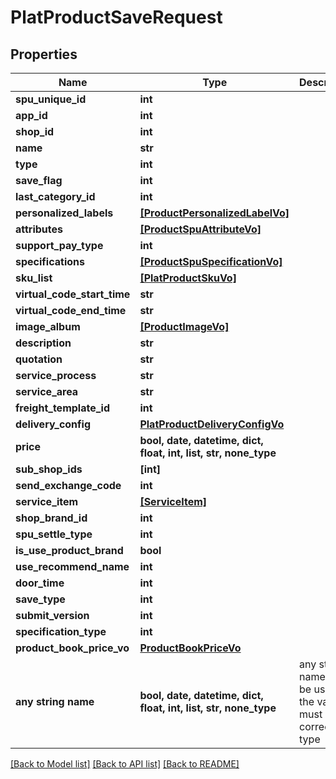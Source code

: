 # PlatProductSaveRequest


## Properties
Name | Type | Description | Notes
------------ | ------------- | ------------- | -------------
**spu_unique_id** | **int** |  | [optional] 
**app_id** | **int** |  | [optional] 
**shop_id** | **int** |  | [optional] 
**name** | **str** |  | [optional] 
**type** | **int** |  | [optional] 
**save_flag** | **int** |  | [optional] 
**last_category_id** | **int** |  | [optional] 
**personalized_labels** | [**[ProductPersonalizedLabelVo]**](ProductPersonalizedLabelVo.md) |  | [optional] 
**attributes** | [**[ProductSpuAttributeVo]**](ProductSpuAttributeVo.md) |  | [optional] 
**support_pay_type** | **int** |  | [optional] 
**specifications** | [**[ProductSpuSpecificationVo]**](ProductSpuSpecificationVo.md) |  | [optional] 
**sku_list** | [**[PlatProductSkuVo]**](PlatProductSkuVo.md) |  | [optional] 
**virtual_code_start_time** | **str** |  | [optional] 
**virtual_code_end_time** | **str** |  | [optional] 
**image_album** | [**[ProductImageVo]**](ProductImageVo.md) |  | [optional] 
**description** | **str** |  | [optional] 
**quotation** | **str** |  | [optional] 
**service_process** | **str** |  | [optional] 
**service_area** | **str** |  | [optional] 
**freight_template_id** | **int** |  | [optional] 
**delivery_config** | [**PlatProductDeliveryConfigVo**](PlatProductDeliveryConfigVo.md) |  | [optional] 
**price** | **bool, date, datetime, dict, float, int, list, str, none_type** |  | [optional] 
**sub_shop_ids** | **[int]** |  | [optional] 
**send_exchange_code** | **int** |  | [optional] 
**service_item** | [**[ServiceItem]**](ServiceItem.md) |  | [optional] 
**shop_brand_id** | **int** |  | [optional] 
**spu_settle_type** | **int** |  | [optional] 
**is_use_product_brand** | **bool** |  | [optional] 
**use_recommend_name** | **int** |  | [optional] 
**door_time** | **int** |  | [optional] 
**save_type** | **int** |  | [optional] 
**submit_version** | **int** |  | [optional] 
**specification_type** | **int** |  | [optional] 
**product_book_price_vo** | [**ProductBookPriceVo**](ProductBookPriceVo.md) |  | [optional] 
**any string name** | **bool, date, datetime, dict, float, int, list, str, none_type** | any string name can be used but the value must be the correct type | [optional]

[[Back to Model list]](../README.md#documentation-for-models) [[Back to API list]](../README.md#documentation-for-api-endpoints) [[Back to README]](../README.md)


